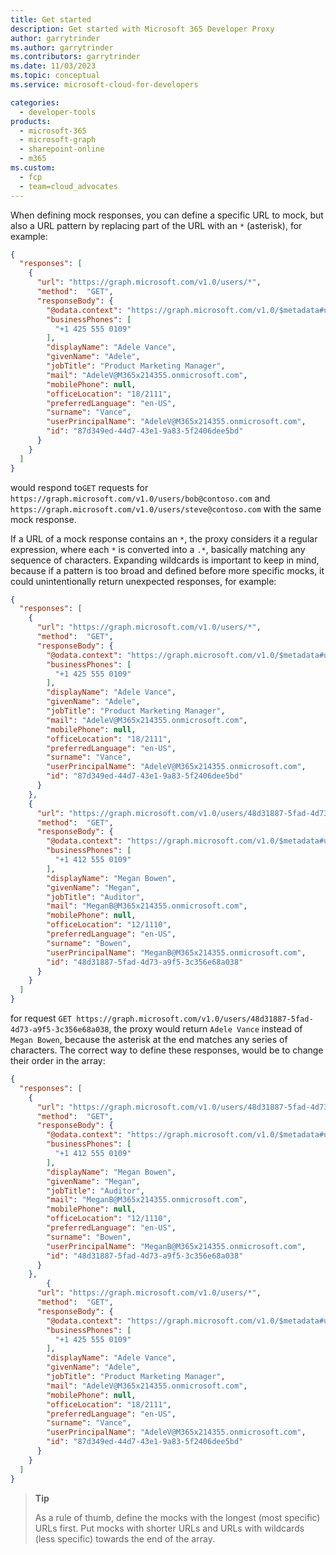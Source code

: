 ```yaml
---
title: Get started
description: Get started with Microsoft 365 Developer Proxy
author: garrytrinder
ms.author: garrytrinder
ms.contributors: garrytrinder
ms.date: 11/03/2023
ms.topic: conceptual
ms.service: microsoft-cloud-for-developers

categories:
  - developer-tools
products:
  - microsoft-365
  - microsoft-graph
  - sharepoint-online
  - m365
ms.custom:
  - fcp
  - team=cloud_advocates
---
```


When defining mock responses, you can define a specific URL to mock, but also a URL pattern by replacing part of the URL with an `*` (asterisk), for example:

```json
{
  "responses": [
    {
      "url": "https://graph.microsoft.com/v1.0/users/*",
      "method":  "GET",
      "responseBody": {
        "@odata.context": "https://graph.microsoft.com/v1.0/$metadata#users/$entity",
        "businessPhones": [
          "+1 425 555 0109"
        ],
        "displayName": "Adele Vance",
        "givenName": "Adele",
        "jobTitle": "Product Marketing Manager",
        "mail": "AdeleV@M365x214355.onmicrosoft.com",
        "mobilePhone": null,
        "officeLocation": "18/2111",
        "preferredLanguage": "en-US",
        "surname": "Vance",
        "userPrincipalName": "AdeleV@M365x214355.onmicrosoft.com",
        "id": "87d349ed-44d7-43e1-9a83-5f2406dee5bd"
      }
    }
  ]
}
```

would respond to`GET` requests for `https://graph.microsoft.com/v1.0/users/bob@contoso.com` and `https://graph.microsoft.com/v1.0/users/steve@contoso.com` with the same mock response.

If a URL of a mock response contains an `*`, the proxy considers it a regular expression, where each `*` is converted into a `.*`, basically matching any sequence of characters. Expanding wildcards is important to keep in mind, because if a pattern is too broad and defined before more specific mocks, it could unintentionally return unexpected responses, for example:

```json
{
  "responses": [
    {
      "url": "https://graph.microsoft.com/v1.0/users/*",
      "method":  "GET",
      "responseBody": {
        "@odata.context": "https://graph.microsoft.com/v1.0/$metadata#users/$entity",
        "businessPhones": [
          "+1 425 555 0109"
        ],
        "displayName": "Adele Vance",
        "givenName": "Adele",
        "jobTitle": "Product Marketing Manager",
        "mail": "AdeleV@M365x214355.onmicrosoft.com",
        "mobilePhone": null,
        "officeLocation": "18/2111",
        "preferredLanguage": "en-US",
        "surname": "Vance",
        "userPrincipalName": "AdeleV@M365x214355.onmicrosoft.com",
        "id": "87d349ed-44d7-43e1-9a83-5f2406dee5bd"
      }
    },
    {
      "url": "https://graph.microsoft.com/v1.0/users/48d31887-5fad-4d73-a9f5-3c356e68a038",
      "method":  "GET",
      "responseBody": {
        "@odata.context": "https://graph.microsoft.com/v1.0/$metadata#users/$entity",
        "businessPhones": [
          "+1 412 555 0109"
        ],
        "displayName": "Megan Bowen",
        "givenName": "Megan",
        "jobTitle": "Auditor",
        "mail": "MeganB@M365x214355.onmicrosoft.com",
        "mobilePhone": null,
        "officeLocation": "12/1110",
        "preferredLanguage": "en-US",
        "surname": "Bowen",
        "userPrincipalName": "MeganB@M365x214355.onmicrosoft.com",
        "id": "48d31887-5fad-4d73-a9f5-3c356e68a038"
      }
    }
  ]
}
```

for request `GET https://graph.microsoft.com/v1.0/users/48d31887-5fad-4d73-a9f5-3c356e68a038`, the proxy would return `Adele Vance` instead of `Megan Bowen`, because the asterisk at the end matches any series of characters. The correct way to define these responses, would be to change their order in the array:

```json
{
  "responses": [
    {
      "url": "https://graph.microsoft.com/v1.0/users/48d31887-5fad-4d73-a9f5-3c356e68a038",
      "method":  "GET",
      "responseBody": {
        "@odata.context": "https://graph.microsoft.com/v1.0/$metadata#users/$entity",
        "businessPhones": [
          "+1 412 555 0109"
        ],
        "displayName": "Megan Bowen",
        "givenName": "Megan",
        "jobTitle": "Auditor",
        "mail": "MeganB@M365x214355.onmicrosoft.com",
        "mobilePhone": null,
        "officeLocation": "12/1110",
        "preferredLanguage": "en-US",
        "surname": "Bowen",
        "userPrincipalName": "MeganB@M365x214355.onmicrosoft.com",
        "id": "48d31887-5fad-4d73-a9f5-3c356e68a038"
      }
    },
        {
      "url": "https://graph.microsoft.com/v1.0/users/*",
      "method":  "GET",
      "responseBody": {
        "@odata.context": "https://graph.microsoft.com/v1.0/$metadata#users/$entity",
        "businessPhones": [
          "+1 425 555 0109"
        ],
        "displayName": "Adele Vance",
        "givenName": "Adele",
        "jobTitle": "Product Marketing Manager",
        "mail": "AdeleV@M365x214355.onmicrosoft.com",
        "mobilePhone": null,
        "officeLocation": "18/2111",
        "preferredLanguage": "en-US",
        "surname": "Vance",
        "userPrincipalName": "AdeleV@M365x214355.onmicrosoft.com",
        "id": "87d349ed-44d7-43e1-9a83-5f2406dee5bd"
      }
    }
  ]
}
```

> **Tip**
>
> As a rule of thumb, define the mocks with the longest (most specific) URLs first. Put mocks with shorter URLs and URLs with wildcards (less specific) towards the end of the array.
